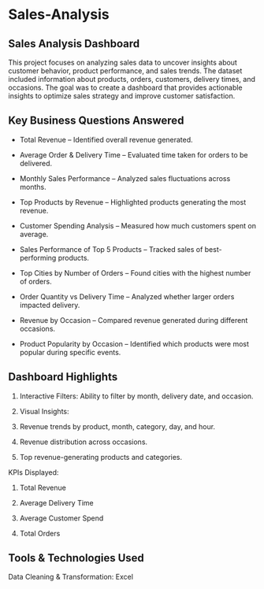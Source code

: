 # Sales-Analysis
## Sales Analysis Dashboard
This project focuses on analyzing sales data to uncover insights about customer behavior, product performance, and sales trends. The dataset included information about products, orders, customers, delivery times, and occasions. The goal was to create a dashboard that provides actionable insights to optimize sales strategy and improve customer satisfaction.
## Key Business Questions Answered

- Total Revenue – Identified overall revenue generated.

* Average Order & Delivery Time – Evaluated time taken for orders to be delivered.

+ Monthly Sales Performance – Analyzed sales fluctuations across months.

- Top Products by Revenue – Highlighted products generating the most revenue.

* Customer Spending Analysis – Measured how much customers spent on average.

+ Sales Performance of Top 5 Products – Tracked sales of best-performing products.

- Top Cities by Number of Orders – Found cities with the highest number of orders.

* Order Quantity vs Delivery Time – Analyzed whether larger orders impacted delivery.

+ Revenue by Occasion – Compared revenue generated during different occasions.

- Product Popularity by Occasion – Identified which products were most popular during specific events.

## Dashboard Highlights

1. Interactive Filters: Ability to filter by month, delivery date, and occasion.

2. Visual Insights:

3. Revenue trends by product, month, category, day, and hour.

4. Revenue distribution across occasions.

5. Top revenue-generating products and categories.

KPIs Displayed:

1. Total Revenue

2. Average Delivery Time

3. Average Customer Spend

4. Total Orders

## Tools & Technologies Used

Data Cleaning & Transformation: Excel

